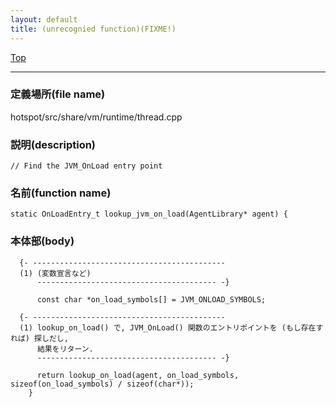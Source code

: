 ```yaml
---
layout: default
title: (unrecognied function)(FIXME!)
---
```

[Top](../index.html)

--- 
### 定義場所(file name)
hotspot/src/share/vm/runtime/thread.cpp
### 説明(description)

```
// Find the JVM_OnLoad entry point
```

### 名前(function name)
```
static OnLoadEntry_t lookup_jvm_on_load(AgentLibrary* agent) {
```

### 本体部(body)
```
  {- -------------------------------------------
  (1) (変数宣言など)
      ---------------------------------------- -}

	  const char *on_load_symbols[] = JVM_ONLOAD_SYMBOLS;

  {- -------------------------------------------
  (1) lookup_on_load() で, JVM_OnLoad() 関数のエントリポイントを (もし存在すれば) 探しだし, 
      結果をリターン.
      ---------------------------------------- -}

	  return lookup_on_load(agent, on_load_symbols, sizeof(on_load_symbols) / sizeof(char*));
	}
	
```


